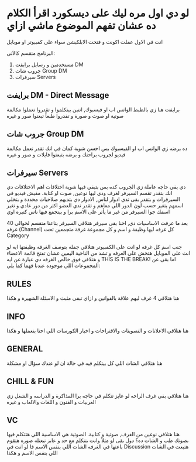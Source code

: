 # لو دي اول مره ليك على ديسكورد اقرأ الكلام ده عشان تفهم الموضوع ماشي ازاي
انت في الاول عملت اكونت و فتحت الابلكيشن سواء على كمبيوتر او موبايل 

البرنامج متقسم كالآتي:
1. مستخدمين و رسايل برايفت DM
3. جروب شات Group DM
2. سيرفرات Servers

## برايفت DM - Direct Message
برايفت هنا زي بالظبط الواتس اب او فيسبوك, اتنين بيتكلموا و تقدروا تعملوا مكالمة صوتية او صوت و صورة و تقدروا طبعاً تبعتوا صور و غيره 

## جروب شات Group DM
ده برضه زي الواتس اب او الفيسبوك بس احسن شوية كمان في انك تقدر تعمل مكالمة فيديو لجروب براحتك و برضه بتبعتوا فايلات و صور و غيره

## سيرفرات Servers 
دي بقى حاجه عاملة زي الجروب كده بس بتبقى فيها شوية اختلافات 
اهم الاختلافات دي انك بتقدر تقسم السيرفر لغرف ودي ليها نوعين, صوت او كتابة. مفيش فيديو في السيرفرات و بتقدر بقى تدي ادوار لناس, الادوار دي بتديهم صلاحيات محددة و بتخلي اسمهم يتغير حسب لون الدور اللي معاهم و تقدر تدي العضو اكتر من دور عادي و تغير اسمك جوا السيرفر من غير ما يأثر على الاسم برا و بيتجمع فيها ناس كتيره اوي 

بعد ما عرفت الاساسيات دي, احنا بقى سيرفر 
هتلاقي السيرفر بتاعنا متقسم لحوالي 40 غرفه (Channel)
كل غرفه ليها وظيفة و اسم  و كل مجموعة غرفة متجمعين تحت Category

جنب اسم كل غرفه لو انت على الكمبيوتر هتلاقي جمله بتوصف الغرفه وظيفتها ايه 
لو انت على الموبايل هتخش على الغرفه و تشد من الناحية اليمين عشان تفتح قائمة الاعضاء و هتلاقي فوق خالص الغرفه دي عبارة عن ايه 
THIS IS THE BREAK!
اما بقى عن المجموعات اللي موجوده عندنا فهما كما يلي: 

## RULES
هنا هتلاقي 4 غرف ليهم علاقة بالقوانين و ازاي تبقى مثبت و الاسئلة الشهيرة و هكذا

## INFO
هنا هتلاقي الاعلانات و التصويتات والاقتراحات و اخبار الكورسات اللي احنا بنعملها و هكذا

## GENERAL 
هنا هتلاقي الشات اللي كل بيتكلم فيه في حالة ان لو عندك سؤال او مشكلة

## CHILL & FUN 
هنا هتلاقي بقى غرف الراحه لو عايز تتكلم في حاجه برا المذاكرة و الدراسه و الشغل زي العربيات و الفنون و اللغات والالعاب و غيره 

## VC 
هنا هتلاقي نوعين من الغرف, صوتية و كتابية. الصوتية هي الاساسية اللي هتتكلم فيها بصوتك 
طب و الشات ده؟ دول بقى لو مثلاً وانت بتتكلم مع حد و عايز تبعتله صوره هتقوم باعتها في الغرفه الشات اللي بنفس الاسم
فا لو انت في 
Discussion 
هتبعت في الشات اللي بنفس الاسم و هكذا